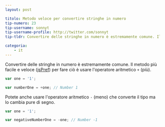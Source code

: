 ```yaml
---
layout: post

titolo: Metodo veloce per convertire stringhe in numero
tip-numero: 23
tip-username: sonnyt
tip-username-profile: http://twitter.com/sonnyt
tip-tldr: Convertire delle stringhe in numero è estremamente comune. Il metodo più facile e veloce per fare ciò è usare l'operatore aritmetico `+` (più).

categoria:
    - it
---
```


Convertire delle stringhe in numero è estremamente comune. Il metodo più facile e veloce ([jsPref](https://jsperf.com/number-vs-parseint-vs-plus/29)) per fare ciò è usare l'operatore aritmetico `+` (più).

```javascript
var one = '1';

var numberOne = +one; // Number 1
```

Potete anche usare l'operatore aritmetico `-` (meno) che converte il tipo ma lo cambia pure di segno.

```javascript
var one = '1';

var negativeNumberOne = -one; // Number -1
```
